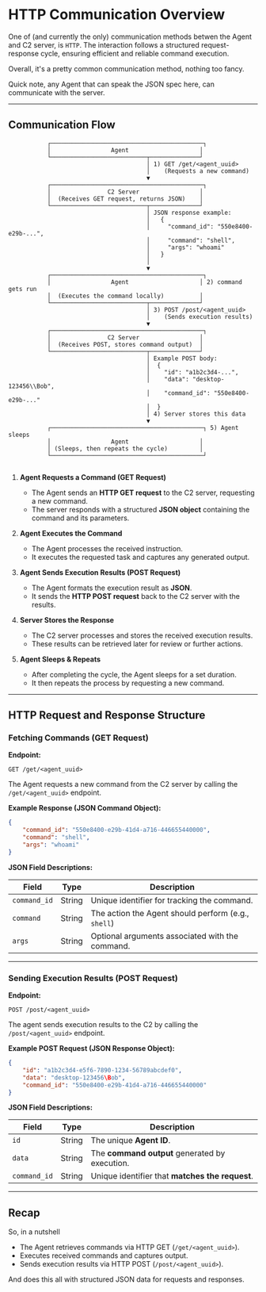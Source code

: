 # **HTTP Communication Overview**  

One of (and currently the only) communication methods betwen the Agent and C2 server, is `HTTP`. The interaction follows a structured request-response cycle, ensuring efficient and reliable command execution. 

Overall, it's a pretty common communication method, nothing too fancy.

Quick note, any Agent that can speak the JSON spec here, can communicate with the server.

---

## **Communication Flow** 
```
           ┌───────────────────────────────────────────┐
           │                 Agent                    │
           └───────────────────────────┬──────────────┘
                                       │ 1) GET /get/<agent_uuid>
                                       │    (Requests a new command)
                                       ▼
           ┌───────────────────────────────────────────┐
           │                C2 Server                 │
           │  (Receives GET request, returns JSON)    │
           └───────────────────────────┬──────────────┘
                                       │ JSON response example:
                                       │   {
                                       │     "command_id": "550e8400-e29b-...",
                                       │     "command": "shell",
                                       │     "args": "whoami"
                                       │   }
                                       │ 
                                       ▼
           ┌───────────────────────────────────────────┐
           │                 Agent                    │ 2) command gets run
           │  (Executes the command locally)          │
           └───────────────────────────┬──────────────┘
                                       │ 3) POST /post/<agent_uuid>
                                       │    (Sends execution results)
                                       ▼
           ┌───────────────────────────────────────────┐
           │                C2 Server                 │
           │  (Receives POST, stores command output)  │
           └───────────────────────────┬──────────────┘
                                       │ Example POST body:
                                       │  {
                                       │    "id": "a1b2c3d4-...",
                                       │    "data": "desktop-123456\\Bob",
                                       │    "command_id": "550e8400-e29b-..."
                                       │  }
                                       │ 4) Server stores this data
                                       ▼
           ┌───────────────────────────────────────────┐ 5) Agent sleeps
           │                 Agent                    │
           │ (Sleeps, then repeats the cycle)         │
           └───────────────────────────────────────────┘


``` 

1. **Agent Requests a Command (GET Request)**  
   
    - The Agent sends an **HTTP GET request** to the C2 server, requesting a new command.  
    - The server responds with a structured **JSON object** containing the command and its parameters.  

3. **Agent Executes the Command**  
   
    - The Agent processes the received instruction.  
    - It executes the requested task and captures any generated output.  

3. **Agent Sends Execution Results (POST Request)**  
   
    - The Agent formats the execution result as **JSON**.  
    - It sends the **HTTP POST request** back to the C2 server with the results.  

4. **Server Stores the Response**  
   
    - The C2 server processes and stores the received execution results.  
    - These results can be retrieved later for review or further actions.  

5. **Agent Sleeps & Repeats**  
   
    - After completing the cycle, the Agent sleeps for a set duration.  
    - It then repeats the process by requesting a new command.  


---

## **HTTP Request and Response Structure**  

### **Fetching Commands (GET Request)**  
**Endpoint:**  
```
GET /get/<agent_uuid>
```
The Agent requests a new command from the C2 server by calling the `/get/<agent_uuid>` endpoint.

**Example Response (JSON Command Object):**  
```json
{
    "command_id": "550e8400-e29b-41d4-a716-446655440000",
    "command": "shell",
    "args": "whoami"
}
```

**JSON Field Descriptions:**  

| Field         | Type   | Description                                        |
|--------------|--------|-----------------------------------------------------|
| `command_id` | String | Unique identifier for tracking the command.         |
| `command`    | String | The action the Agent should perform (e.g., `shell`) |
| `args`       | String | Optional arguments associated with the command.     |

---

### **Sending Execution Results (POST Request)**  
**Endpoint:**  
```
POST /post/<agent_uuid>
```
The agent sends execution results to the C2 by calling the `/post/<agent_uuid>` endpoint.

**Example POST Request (JSON Response Object):**  

```json
{
    "id": "a1b2c3d4-e5f6-7890-1234-56789abcdef0",
    "data": "desktop-123456\Bob",
    "command_id": "550e8400-e29b-41d4-a716-446655440000"
}
```

**JSON Field Descriptions:**  

| Field        | Type   | Description                                      |
|-------------|--------|--------------------------------------------------|
| `id`        | String | The unique **Agent ID**.                         |
| `data`      | String | The **command output** generated by execution.   |
| `command_id`| String | Unique identifier that **matches the request**.  |

---


## **Recap**  

So, in a nutshell

- The Agent retrieves commands via HTTP GET (`/get/<agent_uuid>`).  
- Executes received commands and captures output.  
- Sends execution results via HTTP POST (`/post/<agent_uuid>`).  

And does this all with structured JSON data for requests and responses.  
